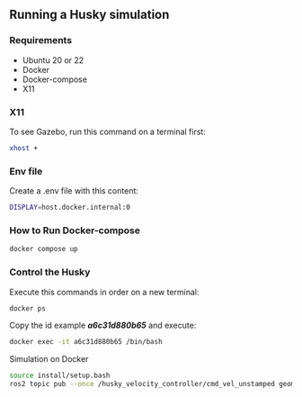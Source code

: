 ## Running a Husky simulation

### Requirements
- Ubuntu 20 or 22
- Docker
- Docker-compose
- X11

### X11 
To see Gazebo, run this command on a terminal first:

```bash
xhost +
```

### Env file
Create a .env file with this content:

```bash
DISPLAY=host.docker.internal:0
```

### How to Run Docker-compose
```bash
docker compose up
```

### Control the Husky
Execute this commands in order on a new terminal:

```bash
docker ps
```
Copy the id example ***a6c31d880b65*** and execute:

```bash
docker exec -it a6c31d880b65 /bin/bash
```

Simulation on Docker

```bash
source install/setup.bash
ros2 topic pub --once /husky_velocity_controller/cmd_vel_unstamped geometry_msgs/msg/Twist '{linear: {x: 0.5, y: 0.0, z: 0.0}, angular: {x: 0.0, y: 0.0, z: 0.0}}'
```